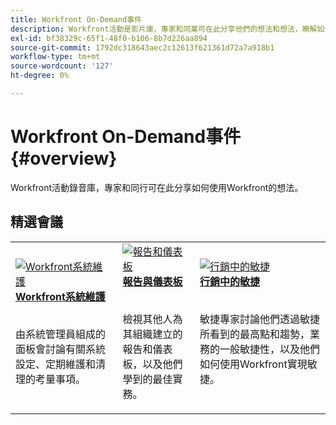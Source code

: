 ```yaml
---
title: Workfront On-Demand事件
description: Workfront活動是影片庫，專家和同業可在此分享他們的想法和想法，瞭解如何使用Workfront來增強為組織完成的工作。
exl-id: bf38329c-65f1-48f0-b106-8b7d226aa894
source-git-commit: 1792dc318643aec2c12613f621361d72a7a918b1
workflow-type: tm+mt
source-wordcount: '127'
ht-degree: 0%

---
```


# Workfront On-Demand事件 {#overview}

Workfront活動錄音庫，專家和同行可在此分享如何使用Workfront的想法。

## 精選會議

<table>
  <tr>
   <td>
      <a href="user-groups/workfront-system-maintenance.md">
      <img alt="Workfront系統維護" src="assets/workfront-system-maintenance.png"/>
      </a>
      <div>
         <a href="user-groups/workfront-system-maintenance.md"><strong>Workfront系統維護</strong></a>
<!---         <br/><em>foo</em> -->
      </div>
      <p>
        <br/>
         由系統管理員組成的面板會討論有關系統設定、定期維護和清理的考量事項。
      </p>
    </td>
   <td>
      <a href="user-groups/reporting-and-dashboards.md">
      <img alt="報告和儀表板" src="assets/reporting-and-dashboards.png"/>
      </a>
      <div>
         <a href="user-groups/reporting-and-dashboards.md"><strong>報告與儀表板</strong></a>
<!---         <br/><em>foo</em> -->
      </div>
      <p>
        <br/>
         檢視其他人為其組織建立的報告和儀表板，以及他們學到的最佳實務。
      </p>
    </td>
   <td>
      <a href="user-groups/agile-in-marketing.md">
      <img alt="行銷中的敏捷" src="assets/agile-in-marketing.png"/>
      </a>
      <div>
         <a href="user-groups/agile-in-marketing.md"><strong>行銷中的敏捷</strong></a>
<!---         <br/><em>foo</em> -->
      </div>
      <p>
        <br/>
         敏捷專家討論他們透過敏捷所看到的最高點和趨勢，業務的一般敏捷性，以及他們如何使用Workfront實現敏捷。
      </p>
    </td>
  </tr>
</table>
